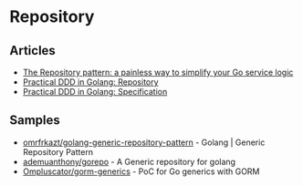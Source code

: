 # Repository

## Articles
- [The Repository pattern: a painless way to simplify your Go service logic](https://threedots.tech/post/repository-pattern-in-go/)
- [Practical DDD in Golang: Repository](https://levelup.gitconnected.com/practical-ddd-in-golang-repository-d308c9d79ba7)
- [Practical DDD in Golang: Specification](https://levelup.gitconnected.com/practical-ddd-in-golang-specification-6523d14438e6)
## Samples
- [omrfrkazt/golang-generic-repository-pattern](https://github.com/omrfrkazt/golang-generic-repository-pattern) - Golang | Generic Repository Pattern
- [ademuanthony/gorepo](https://github.com/ademuanthony/gorepo) - A Generic repository for golang
- [Ompluscator/gorm-generics](https://github.com/Ompluscator/gorm-generics) - PoC for Go generics with GORM